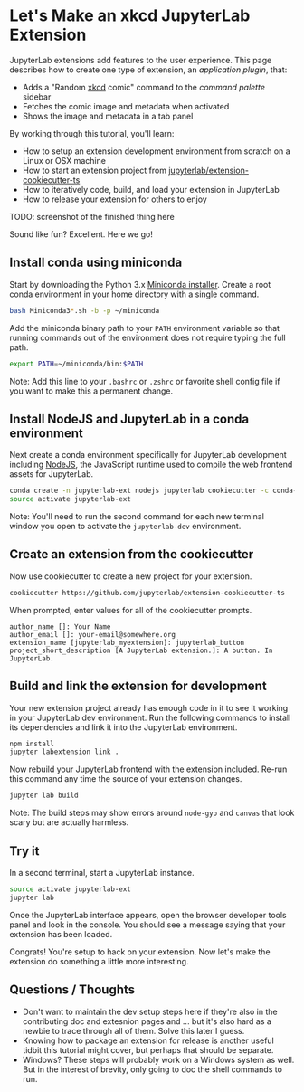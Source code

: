 # Let's Make an xkcd JupyterLab Extension

JupyterLab extensions add features to the user experience. This page describes how to create one type of extension, an *application plugin*, that:

* Adds a "Random [xkcd](https://xkcd.com) comic" command to the *command palette* sidebar
* Fetches the comic image and metadata when activated
* Shows the image and metadata in a tab panel

By working through this tutorial, you'll learn:

* How to setup an extension development environment from scratch on a Linux or OSX machine
* How to start an extension project from [jupyterlab/extension-cookiecutter-ts](https://github.com/jupyterlab/extension-cookiecutter-ts)
* How to iteratively code, build, and load your extension in JupyterLab
* How to release your extension for others to enjoy

TODO: screenshot of the finished thing here

Sound like fun? Excellent. Here we go!

## Install conda using miniconda

Start by downloading the Python 3.x [Miniconda installer](https://conda.io/miniconda.html). Create a root conda environment in your home directory with a single command.

```bash
bash Miniconda3*.sh -b -p ~/miniconda
```

Add the miniconda binary path to your `PATH` environment variable so that running commands out of the environment does not require typing the full path.

```bash
export PATH=~/miniconda/bin:$PATH
```

Note: Add this line to your `.bashrc` or `.zshrc` or favorite shell config file if you want to make this a permanent change.

## Install NodeJS and JupyterLab in a conda environment

Next create a conda environment specifically for JupyterLab development including [NodeJS](https://nodejs.org), the JavaScript runtime used to compile the web frontend assets for JupyterLab.

```bash
conda create -n jupyterlab-ext nodejs jupyterlab cookiecutter -c conda-forge
source activate jupyterlab-ext
```

Note: You'll need to run the second command for each new terminal window you open to activate the `jupyterlab-dev` environment.

## Create an extension from the cookiecutter

Now use cookiecutter to create a new project for your extension.

```bash
cookiecutter https://github.com/jupyterlab/extension-cookiecutter-ts
```

When prompted, enter values for all of the cookiecutter prompts.

```
author_name []: Your Name
author_email []: your-email@somewhere.org
extension_name [jupyterlab_myextension]: jupyterlab_button
project_short_description [A JupyterLab extension.]: A button. In JupyterLab.
```

## Build and link the extension for development

Your new extension project already has enough code in it to see it working in your JupyterLab dev environment. Run the following commands to install its dependencies and link it into the JupyterLab environment.

```bash
npm install
jupyter labextension link .
```

Now rebuild your JupyterLab frontend with the extension included. Re-run this command any time the source of your extension changes.

```bash
jupyter lab build
```

Note: The build steps may show errors around `node-gyp` and `canvas` that look scary but are actually harmless.

## Try it

In a second terminal, start a JupyterLab instance.

```bash
source activate jupyterlab-ext
jupyter lab
```

Once the JupyterLab interface appears, open the browser developer tools panel and look in the console. You should see a message saying that your extension has been loaded.

Congrats! You're setup to hack on your extension. Now let's make the extension do something a little more interesting.

## Questions / Thoughts

* Don't want to maintain the dev setup steps here if they're also in the contributing doc and extesnion pages and ... but it's also hard as a newbie to trace through all of them. Solve this later I guess.
* Knowing how to package an extension for release is another useful tidbit this tutorial might cover, but perhaps that should be separate.
* Windows? These steps will probably work on a Windows system as well. But in the interest of brevity, only going to doc the shell commands to run.